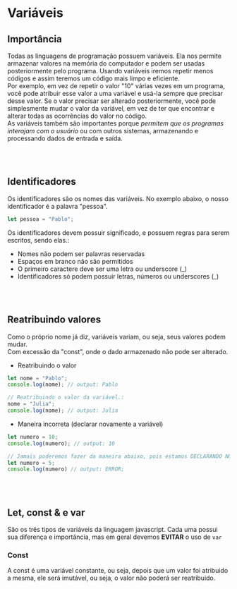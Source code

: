 # Variáveis

## Importância
Todas as linguagens de programação possuem variáveis. Ela nos permite armazenar valores na memória do computador e podem ser usadas posteriormente pelo programa. Usando variáveis iremos repetir menos códigos e assim teremos um código mais limpo e eficiente. </br>
Por exemplo, em vez de repetir o valor "10" várias vezes em um programa, você pode atribuir esse valor a uma variável e usá-la sempre que precisar desse valor. Se o valor precisar ser alterado posteriormente, você pode simplesmente mudar o valor da variável, em vez de ter que encontrar e alterar todas as ocorrências do valor no código. </br>
As variáveis também são importantes porque _permitem que os programas interajam com o usuário_ ou com outros sistemas, armazenando e processando dados de entrada e saída.

</br>
</br>

## Identificadores
Os identificadores são os nomes das variáveis. No exemplo abaixo, o nosso identificador é a palavra "pessoa".  
```js
let pessoa = "Pablo";
```
Os identificadores devem possuir significado, e possuem regras para serem escritos, sendo elas.: 
* Nomes não podem ser palavras reservadas
* Espaços em branco não são permitidos
* O primeiro caractere deve ser uma letra ou underscore (_)
* Identificadores só podem possuir letras, números ou underscores (_)

</br>
</br>

## Reatribuindo valores
Como o próprio nome já diz, variáveis variam, ou seja, seus valores podem mudar. </br>
Com excessão da "const", onde o dado armazenado não pode ser alterado. </br>

* Reatribuindo o valor
```js
let nome = "Pablo";
console.log(nome); // output: Pablo

// Reatribuindo o valor da variável.: 
nome = "Julia";
console.log(nome); // output: Julia
```
* Maneira incorreta (declarar novamente a variável)
```js
let numero = 10;
console.log(numero); // output: 10

// Jamais poderemos fazer da maneira abaixo, pois estamos DECLARANDO NOVAMENTE a variável, e não reatribuindo o valor.
let numero = 5;
console.log(numero) // output: ERROR;
```
</br>
</br>

## Let, const & e var
São os três tipos de variáveis da linguagem javascript. 
Cada uma possui sua diferença e importância, mas em geral devemos __EVITAR__ o uso de `var`

### Const
A const é uma variável constante, ou seja, depois que um valor foi atribuido a mesma, ele será imutável, ou seja, o valor não poderá ser reatribuido.
